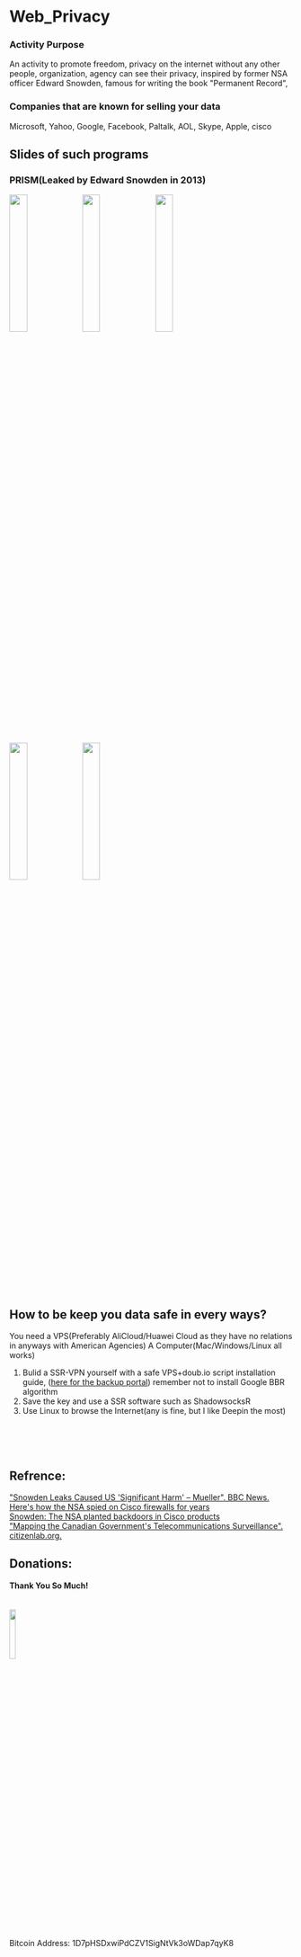 # Web_Privacy

### Activity Purpose
An activity to promote freedom, privacy on the internet without any other people, organization, agency can see their privacy, inspired by former NSA officer Edward Snowden, famous for writing the book "Permanent Record",




### Companies that are known for selling your data
Microsoft, Yahoo, Google, Facebook, Paltalk, AOL, Skype, Apple, cisco

## Slides of such programs

### PRISM(Leaked by Edward Snowden in 2013)
<img src="https://user-images.githubusercontent.com/31880587/83156822-75357e00-a135-11ea-8040-53c8b04af7b9.jpg" width="25%"></img> <img src="https://user-images.githubusercontent.com/31880587/83156829-76ff4180-a135-11ea-9c48-f0c7de07c7a6.jpg" width="25%"></img> <img src="https://user-images.githubusercontent.com/31880587/83156831-7797d800-a135-11ea-8a85-bee6e14ebdc8.jpg" width="25%"></img> <img src="https://user-images.githubusercontent.com/31880587/83156833-78306e80-a135-11ea-9660-e93d889e713a.jpg" width="25%"></img> <img src="https://user-images.githubusercontent.com/31880587/83156834-78c90500-a135-11ea-8992-e74e9ab7c473.jpg" width="25%"></img> 


## How to be keep you data safe in every ways?


You need a VPS(Preferably AliCloud/Huawei Cloud as they have no relations in anyways with American Agencies)
A Computer(Mac/Windows/Linux all works)

1. Bulid a SSR-VPN yourself with a safe VPS+doub.io script installation guide, ([here for the backup portal](https://github.com/ToyoDAdoubiBackup/doubi)) remember not to install Google BBR algorithm
2. Save the key and use a SSR software such as ShadowsocksR
3. Use Linux to browse the Internet(any is fine, but I like Deepin the most)
<br />
<br />
<br />




## Refrence:
["Snowden Leaks Caused US 'Significant Harm' – Mueller". BBC News.](https://www.bbc.co.uk/news/world-us-canada-22884566) <br /> 
[Here's how the NSA spied on Cisco firewalls for years](https://www.engadget.com/2016-08-21-nsa-technique-for-cisco-spying.html) <br /> 
[Snowden: The NSA planted backdoors in Cisco products](https://www.infoworld.com/article/2608141/snowden--the-nsa-planted-backdoors-in-cisco-products.html) <br /> 
[ "Mapping the Canadian Government's Telecommunications Surveillance". citizenlab.org.](https://citizenlab.ca/2014/03/mapping-canadian-governments-telecommunications-surveillance/) <br /> 



## Donations:

**Thank You So Much!** <br /><br /><br />
<img src="https://user-images.githubusercontent.com/31880587/83159853-0bb76e80-a139-11ea-8e8d-3e9da749085a.PNG" width="15%"></img> <br />
Bitcoin Address: 1D7pHSDxwiPdCZV1SigNtVk3oWDap7qyK8

[]()
[]()
[]()
